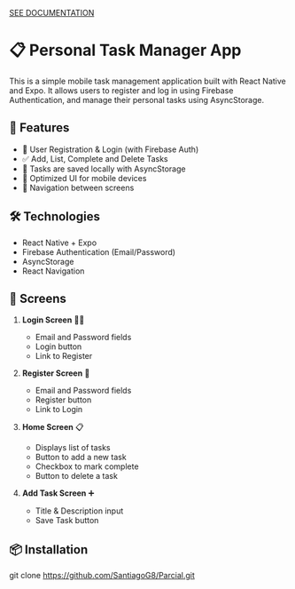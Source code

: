 [SEE DOCUMENTATION](https://github.com/SantiagoG8/Parcial/blob/main/partial%20documentation.pdf)


# 📋 Personal Task Manager App

This is a simple mobile task management application built with React Native and Expo. It allows users to register and log in using Firebase Authentication, and manage their personal tasks using AsyncStorage.

## 🚀 Features

- 🔐 User Registration & Login (with Firebase Auth)
- ✅ Add, List, Complete and Delete Tasks
- 🧠 Tasks are saved locally with AsyncStorage
- 📱 Optimized UI for mobile devices
- 🔁 Navigation between screens

## 🛠️ Technologies

- React Native + Expo
- Firebase Authentication (Email/Password)
- AsyncStorage
- React Navigation

## 📱 Screens

1. **Login Screen** 🧍‍♂️  
   - Email and Password fields  
   - Login button  
   - Link to Register

2. **Register Screen** 📝  
   - Email and Password fields  
   - Register button  
   - Link to Login

3. **Home Screen** 📋  
   - Displays list of tasks  
   - Button to add a new task  
   - Checkbox to mark complete  
   - Button to delete a task

4. **Add Task Screen** ➕  
   - Title & Description input  
   - Save Task button

## 📦 Installation

   git clone https://github.com/SantiagoG8/Parcial.git
 
